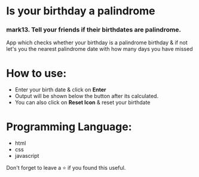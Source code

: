 # Is your birthday a palindrome

### mark13. Tell your friends if their birthdates are palindrome.

App which checks whether your birthday is a palindrome birthday & if not let's you the nearest palindrome date with how many days you have missed
<br/>

# How to use:
 - Enter your birth date & click on **Enter**
 - Output will be shown below the button after its calculated.
 - You can also click on **Reset Icon** & reset your birthdate

# Programming Language:
 - html
 - css 
 - javascript 

Don't forget to leave a ⭐ if you found this useful.
